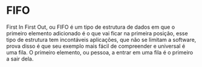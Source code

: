 # FIFO

First In First Out, ou FIFO é um tipo de estrutura de dados em que o primeiro elemento adicionado é o que vai ficar na primeira posição, esse tipo de estrutura tem incontáveis aplicações, que não se limitam a software, prova disso é que seu exemplo mais fácil de compreender e universal é uma fila. O primeiro elemento, ou pessoa, a entrar em uma fila é o primeiro a sair dela.
